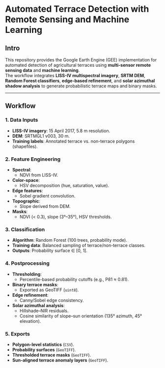# Automated Terrace Detection with Remote Sensing and Machine Learning

## Intro
This repository provides the Google Earth Engine (GEE) implementation for automated detection of agricultural terraces using **multi-sensor remote sensing data** and **machine learning**.  
The workflow integrates **LISS-IV multispectral imagery**, **SRTM DEM**, **Random Forest classifiers**, **edge-based refinement**, and **solar azimuthal shadow analysis** to generate probabilistic terrace maps and binary masks.

---

## Workflow

### 1. Data Inputs
- **LISS-IV imagery**: 15 April 2017, 5.8 m resolution.
- **DEM**: SRTMGL1 v003, 30 m.
- **Training labels**: Annotated terrace vs. non-terrace polygons (shapefiles).

### 2. Feature Engineering
- **Spectral**:
  - NDVI from LISS-IV.
- **Color-space**:
  - HSV decomposition (hue, saturation, value).
- **Edge features**:
  - Sobel gradient convolution.
- **Topographic**:
  - Slope derived from DEM.
- **Masks**:
  - NDVI (< 0.3), slope (3°–35°), HSV thresholds.

### 3. Classification
- **Algorithm**: Random Forest (100 trees, probability mode).
- **Training data**: Balanced sampling of terrace/non-terrace classes.
- **Outputs**: Probability surface ∈ [0, 1].

### 4. Postprocessing
- **Thresholding**:
  - Percentile-based probability cutoffs (e.g., P81 ≈ 0.81).
- **Binary terrace masks**:
  - Exported as GeoTIFF (`uint8`).
- **Edge refinement**:
  - Canny/Sobel edge consistency.
- **Solar azimuthal analysis**:
  - Hillshade–NIR residuals.
  - Cosine similarity of slope–sun orientation (135° azimuth, 45° elevation).

### 5. Exports
- **Polygon-level statistics** (`CSV`).
- **Probability surfaces** (`GeoTIFF`).
- **Thresholded terrace masks** (`GeoTIFF`).
- **Sun-aligned terrace anomaly layers** (`GeoTIFF`).

